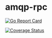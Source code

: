 amqp-rpc
========

[![Go Report Card](https://goreportcard.com/badge/github.com/vibhavp/amqp-rpc)](https://goreportcard.com/report/github.com/vibhavp/amqp-rpc)

[![Coverage Status](https://coveralls.io/repos/github/vibhavp/amqp-rpc/badge.svg?branch=master)](https://coveralls.io/github/vibhavp/amqp-rpc?branch=master)
